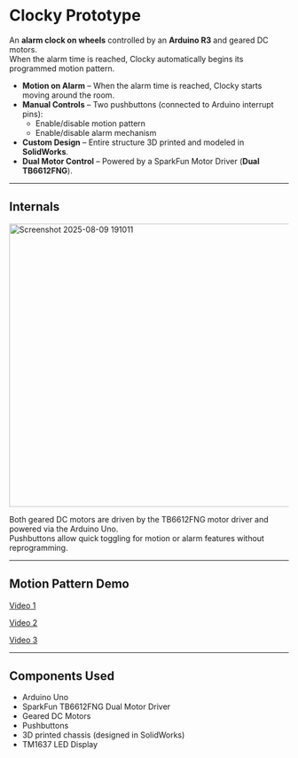 # Clocky Prototype

An **alarm clock on wheels** controlled by an **Arduino R3** and geared DC motors.  
When the alarm time is reached, Clocky automatically begins its programmed motion pattern.

- **Motion on Alarm** – When the alarm time is reached, Clocky starts moving around the room.
- **Manual Controls** – Two pushbuttons (connected to Arduino interrupt pins):
  - Enable/disable motion pattern
  - Enable/disable alarm mechanism
- **Custom Design** – Entire structure 3D printed and modeled in **SolidWorks**.
- **Dual Motor Control** – Powered by a SparkFun Motor Driver (**Dual TB6612FNG**).

---

## Internals
<img width="676" height="510" alt="Screenshot 2025-08-09 191011" src="https://github.com/user-attachments/assets/f7c8666e-a0a2-4926-9315-be720005dac8" />

Both geared DC motors are driven by the TB6612FNG motor driver and powered via the Arduino Uno.  
Pushbuttons allow quick toggling for motion or alarm features without reprogramming.  

---

## Motion Pattern Demo
[Video 1](https://drive.google.com/file/d/1Xim2BYGENngRl8yJdxWr_KkPQyU4Gvop/view?usp=sharing)

[Video 2](https://drive.google.com/file/d/1n1k9Xu-Xdv3UUg2e-7S826QAlP71hYY-/view?usp=sharing)

[Video 3](https://drive.google.com/file/d/1A5TBGNYpLbiU4t36lmuHBT0GEfX0Foji/view?usp=sharing)


---


## Components Used
- Arduino Uno
- SparkFun TB6612FNG Dual Motor Driver
- Geared DC Motors
- Pushbuttons
- 3D printed chassis (designed in SolidWorks)
- TM1637 LED Display


